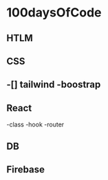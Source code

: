 # 100daysOfCode

## HTLM
## CSS
 -[] tailwind
 -boostrap
 -
## React
 -class
 -hook
 -router
## DB
## Firebase
